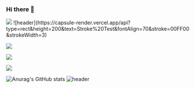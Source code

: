 ### Hi there 👋

<!--
**Jiheebyun/Jiheebyun** is a ✨ _special_ ✨ repository because its `README.md` (this file) appears on your GitHub profile.

Here are some ideas to get you started:

- 🔭 I’m currently working on ...
- 🌱 I’m currently learning ...
- 👯 I’m looking to collaborate on ...
- 🤔 I’m looking for help with ...
- 💬 Ask me about ...
- 📫 How to reach me: ...
- 😄 Pronouns: ...
- ⚡ Fun fact: ...
-->
<img src="https://capsule-render.vercel.app/api?type=wave&color=auto&height=300&section=header&text=capsule%20render&fontSize=90" />
![header](https://capsule-render.vercel.app/api?type=rect&height=200&text=Stroke%20Test&fontAlign=70&stroke=00FF00&strokeWidth=3)


<a href="https://www.linkedin.com/in/jihee-byun-18b314186/" target="_blank"><img src="https://img.shields.io/badge/LinkedIn-0E0E0E?style=plastic&logo=appveyor&logo=#0A66C2&logoColor=FF9933"/></a>

<a href="jh910805jh@gmail.com" target="_blank"><img src="https://img.shields.io/badge/LinkedIn-0E0E0E?style=plastic&logo=appveyor&logo=#EA4335&logoColor=D49D6D"/></a>

<a href="https://www.linkedin.com/in/jihee-byun-18b314186/" target="_blank"><img src="https://img.shields.io/badge/LinkedIn-0E0E0E?style=plastic&logo=appveyor&logo=#339933&logoColor=FF9933"/></a>


![Anurag's GitHub stats](https://github-readme-stats.vercel.app/api?username=Jiheebyun&show_icons=true&theme=radical)
![header](https://capsule-render.vercel.app/api?type=wave&color=auto&height=300&section=header&text=capsule%20render&fontSize=90)
